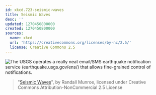 ```yaml
---
id: xkcd.723-seismic-waves
title: Seismic Waves
desc: ''
updated: 1270450800000
created: 1270450800000
sources:
  name: xkcd
  url: 'https://creativecommons.org/licenses/by-nc/2.5/'
  license: Creative Commons 2.5
---
```

![The USGS operates a really neat email/SMS earthquake notification service (earthquake.usgs.gov/ens/) that allows fine-grained control of notifications.](https://imgs.xkcd.com/comics/seismic_waves.png)
> "[Seismic Waves](https://xkcd.com/723/)", by Randall Munroe, licensed under Creative Commons Attribution-NonCommercial 2.5 License
